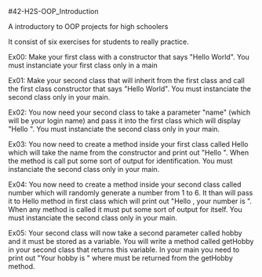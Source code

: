 #42-H2S-OOP_Introduction

A introductory to OOP projects for high schoolers

It consist of six exercises for students to really practice.

Ex00: Make your first class with a constructor that says "Hello World". You must instanciate your first class only in a main

Ex01: Make your second class that will inherit from the first class and call the first class constructor that says "Hello World". You must instanciate the second class only in your main.

Ex02: You now need your second class to take a parameter "name" (which will be your login name) and pass it into the first class which will display "Hello <name>". You must instanciate the second class only in your main.

Ex03: You now need to create a method inside your first class called Hello which will take the name from the constructor and print out "Hello <name>". When the method is call put some sort of output for identification. You must instanciate the second class only in your main.

Ex04: You now need to create a method inside your second class called number which will randomly generate a number from 1 to 6. It than will pass it to Hello method in first class which will print out "Hello <name>, your number is <number>". When any method is called it must put some sort of output for itself. You must instanciate the second class only in your main.

Ex05: Your second class will now take a second parameter called hobby and it must be stored as a variable. You will write a method called getHobby in your second class that returns this variable. In your main you need to print out "Your hobby is <hobby>" where <hobby> must be returned from the getHobby method.